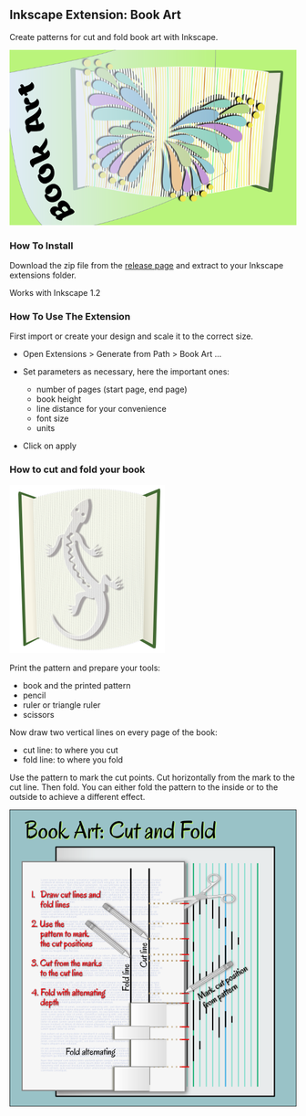 ## Inkscape Extension: Book Art

Create patterns for cut and fold book art with Inkscape.

![Book art logo](bookart_extension.png)

### How To Install

Download the zip file from the [release page](https://github.com/kaalleen/book-art-inkscape-extension/releases/latest) and extract to your Inkscape extensions folder.

Works with Inkscape 1.2

### How To Use The Extension

First import or create your design and scale it to the correct size.

* Open Extensions > Generate from Path > Book Art ...
* Set parameters as necessary, here the important ones:
    * number of pages (start page, end page)
    * book height
    * line distance for your convenience
    * font size
    * units
    
* Click on apply

### How to cut and fold your book

![Book with pattern](bookart.png)

Print the pattern and prepare your tools:

   * book and the printed pattern
   * pencil
   * ruler or triangle ruler
   * scissors

Now draw two vertical lines on every page of the book:

   * cut line: to where you cut
   * fold line: to where you fold

Use the pattern to mark the cut points. Cut horizontally from the mark to the cut line. Then fold. You can either fold the pattern to the inside or to the outside to achieve a different effect.

![howto illustration](bookart_howto.png)
